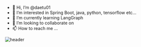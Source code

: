 - 👋 Hi, I’m @daetu01
- 👀 I’m interested in Spring Boot, java, python, tensorflow etc...
- 🌱 I’m currently learning LangGraph
- 💞️ I’m looking to collaborate on 
- 📫 How to reach me ...

![header](https://capsule-render.vercel.app/api?type=rounded)
